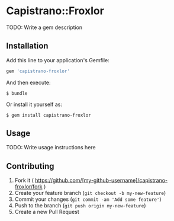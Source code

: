 # Capistrano::Froxlor

TODO: Write a gem description

## Installation

Add this line to your application's Gemfile:

```ruby
gem 'capistrano-froxlor'
```

And then execute:

    $ bundle

Or install it yourself as:

    $ gem install capistrano-froxlor

## Usage

TODO: Write usage instructions here

## Contributing

1. Fork it ( https://github.com/[my-github-username]/capistrano-froxlor/fork )
2. Create your feature branch (`git checkout -b my-new-feature`)
3. Commit your changes (`git commit -am 'Add some feature'`)
4. Push to the branch (`git push origin my-new-feature`)
5. Create a new Pull Request
